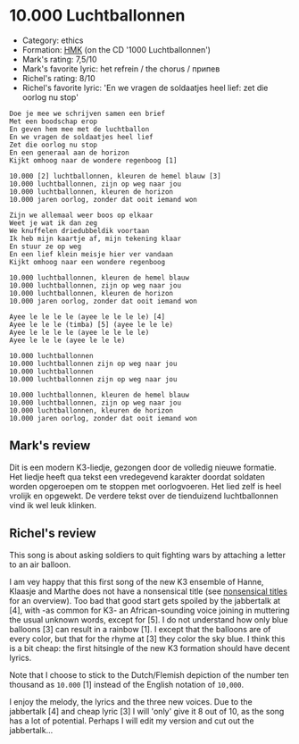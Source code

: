 # 10.000 Luchtballonnen

 * Category: ethics
 * Formation: [HMK](Hkm.md) (on the CD '1000 Luchtballonnen')
 * Mark's rating: 7,5/10
 * Mark's  favorite lyric: het refrein / the chorus / припев
 * Richel's rating: 8/10
 * Richel's  favorite lyric: 'En we vragen de soldaatjes heel lief: zet die oorlog nu stop'

```
Doe je mee we schrijven samen een brief
Met een boodschap erop
En geven hem mee met de luchtballon
En we vragen de soldaatjes heel lief
Zet die oorlog nu stop
En een generaal aan de horizon
Kijkt omhoog naar de wondere regenboog [1]

10.000 [2] luchtballonnen, kleuren de hemel blauw [3]
10.000 luchtballonnen, zijn op weg naar jou
10.000 luchtballonnen, kleuren de horizon
10.000 jaren oorlog, zonder dat ooit iemand won

Zijn we allemaal weer boos op elkaar
Weet je wat ik dan zeg
We knuffelen driedubbeldik voortaan
Ik heb mijn kaartje af, mijn tekening klaar
En stuur ze op weg
En een lief klein meisje hier ver vandaan
Kijkt omhoog naar een wondere regenboog

10.000 luchtballonnen, kleuren de hemel blauw
10.000 luchtballonnen, zijn op weg naar jou
10.000 luchtballonnen, kleuren de horizon
10.000 jaren oorlog, zonder dat ooit iemand won

Ayee le le le le (ayee le le le le) [4]
Ayee le le le (timba) [5] (ayee le le le)
Ayee le le le le (ayee le le le le)
Ayee le le le (ayee le le le)

10.000 luchtballonnen
10.000 luchtballonnen zijn op weg naar jou
10.000 luchtballonnen
10.000 luchtballonnen zijn op weg naar jou

10.000 luchtballonnen, kleuren de hemel blauw
10.000 luchtballonnen, zijn op weg naar jou
10.000 luchtballonnen, kleuren de horizon
10.000 jaren oorlog, zonder dat ooit iemand won

```

## Mark's review

Dit is een modern K3-liedje, gezongen door de volledig nieuwe formatie. Het liedje heeft qua tekst een vredegevend karakter doordat soldaten worden opgeroepen om te stoppen met oorlogvoeren. Het lied zelf is heel vrolijk en opgewekt. De verdere tekst over de tienduizend luchtballonnen vind ik wel leuk klinken.

## Richel's review

This song is about asking soldiers to quit fighting wars by attaching a letter to an air balloon.

I am vey happy that this first song of the new K3 ensemble of Hanne, Klaasje and Marthe does not 
have a nonsensical title (see [nonsensical titles](NonsensicalTitles.md) for an overview).
Too bad that good start gets spoiled by the jabbertalk at [4], 
with -as common for K3- an African-sounding
voice joining in muttering the usual unknown words, except for [5]. 
I do not understand how only blue balloons [3] can result in a rainbow [1]. I except that the balloons are
of every color, but that for the rhyme at [3] they color the sky blue. I think this is a bit cheap: the
first hitsingle of the new K3 formation should have decent lyrics.

Note that I choose to stick to the Dutch/Flemish depiction of the number ten thousand as `10.000` [1] instead 
of the English notation of `10,000`.

I enjoy the melody, the lyrics and the three new voices. Due to the jabbertalk [4] and cheap lyric [3] I will 'only' give
it 8 out of 10, as the song has a lot of potential. Perhaps I will edit my version and cut out the jabbertalk...
